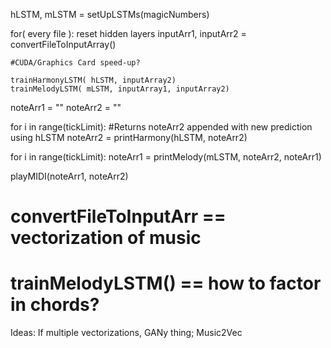 
hLSTM, mLSTM = setUpLSTMs(magicNumbers)

for( every file ):
    reset hidden layers
    inputArr1, inputArr2 = convertFileToInputArray()

    #CUDA/Graphics Card speed-up?

    trainHarmonyLSTM( hLSTM, inputArray2)
    trainMelodyLSTM( mLSTM, inputArray1, inputArray2)

noteArr1 = ""
noteArr2 = ""

for i in range(tickLimit):
    #Returns noteArr2 appended with new prediction using hLSTM
    noteArr2 = printHarmony(hLSTM, noteArr2)

for i in range(tickLimit):
    noteArr1 = printMelody(mLSTM, noteArr2, noteArr1)

playMIDI(noteArr1, noteArr2)

# convertFileToInputArr == vectorization of music
# trainMelodyLSTM() == how to factor in chords?

 Ideas: If multiple vectorizations, GANy thing; Music2Vec
